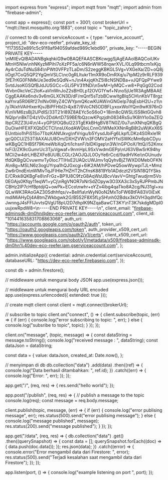 import express from "express";
import mqtt from "mqtt";
import admin from "firebase-admin";

const app = express();
const port = 3001;
const brokerUrl = "mqtt://test.mosquitto.org:1883";
const topic = "topic_zahro";

// connect to db
const serviceAccount = {
type: "service_account",
project_id: "dev-eco-reefer",
private_key_id: "f173552e891c5c91f8af94059afded989c1ebd90",
private_key:
"-----BEGIN PRIVATE KEY-----\nMIIEvQIBADANBgkqhkiG9w0BAQEFAASCBKcwggSjAgEAAoIBAQCoiUKvMtnH5NIw\nhNKyzMPihI7oXzPF5a/c6N6nWW58rqwrXVL/0Lq99tbcm1xKjqAy4rCduTdNuS84\nPWt0VFPzTLaDm/S2zeggKBKGL5Vg+VXGeXa/ZD+oQ8jiiOgt7CoQ5QP2YgQmVSLC\nc0gRLltukr11mXR9oDmRXq/u7tpM2z9rRLF9393fE7rKG0FNMkUe3ed9eSQdN+nJ\n4AxjqKhZ5l8cNSNDBa+vJQFQpPYwe95vtdJsoKGSQfBJdJUSGCc+GLi5PV31fNDi\n5wM+IyMQC+w8+PqGg02CodWvbn0kcVeC2IoK+aVlnWnJoZ2sBH0Lp12OVG1Ywf+N\no5jUe1R3AgMBAAECggEAAKe6ndv3v6mGLXCN3D/dF/mQnf5sTzbBCwwItgBIq5CH\nKbVT8rgzkaYnra5R06Rf27nlNv0WyZ4CWYpmQKcwKUAWinGNGeIp7dqEsbH2U+z1\n/y7AlxhVAiHlxerKjvJBiPFHbI2r4jx87/6VoCN5ODBFLyxoxWoIYQm9wK976nDK\nIVM6zsBj2lJPdIS/33T21rl89Z8AEYc5oS6oO+18im8cQWSLlSS8ktGQvh8NQlpr\nBkTD4zV0v2DdArtD7S9BEfbQzcwKPqzjdh0834RsSu1K8hYIo0aZEQIbpCRZZ3U4\n/4+yGPSfOQ8uI223TgEKkBHgBV8TN0Z/0u7unXNhqQKBgQDuOiwHFEXFXQbDCTCI\nsUXodAWQloLCnnO/WMeXXNnRgB8t2uWjKxX6SEUntbio1hPiS1So7TbzKANfJkvg\nfVrigu/b5YysdJbiFg6LkpfLDKz4S0Rxle1RgcQ0CU/Z53T8AXAlJU8Om/DXHZVW\n3FOMV2aHYfxiSWKcMm6pbCDyuwKBgQC1HBSf79KmeWbXqQrti1chsnF/blDKIgep\n3W/nGPOoX/1ttQ//52KmxtxFi3/ZK9cGumrUc3TjuVgwaf+9nmHpL9SxVwdmGEPp\nU63VBwSrK94hyMCli2w4drLHBZXFe8UU8LCGLr2AOJQJL0OyYe6rCcd/9adHVKei\nOUnudvtfdQKBgQCvuwmvTy0Ioc7TIHxE2UAQcUWJmv1qQyhvBjZ1WXD0MebOFKNA\n8g+MSLN6z3ogUYrpa1hQJGxcgi+6iK2AM/hPDveQ5owWywpiTJL+Mmz2w6r0ndEn\nWMlvTqJFIHle7HZHT2hCfnsK8819Yb1ADdczt2VSiN18Q1YSksE/CRxk8QKBgFe8\nFrGz+BP1U8C9fzG8AqWsUBcvVavV+GhtgTwudjrm5Vo0EGAjs0Kfqy11eqW1+yCj\nRgVNOR7oNrSdZOpyw3O3XA3c3xSyRJPPmbJNCBHz2lP7cHfBptdjiQ+owPk+ECco\nwhr+oYZv4ibg4qaTko8A2cg/NJ31gI+xuQLwWK3RAoGAZ30Sdhhfqs/v+BeIIfia\nWyN0oN2MxToFW6BtFA83V0iExKmdiMiAHyDj4A8tmZWkbgwk2G/B5S2F8X5fLySH\nh02Bdsx3kOVH3qdhfQcJwnngJ4sFFIJvvtsQVgU18pU2D7dhplK9NZqaBawCT3KY\nT3K7skdgMDpI0uujxwRpdW8=\n-----END PRIVATE KEY-----\n",
client_email: "firebase-adminsdk-dm0hn@dev-eco-reefer.iam.gserviceaccount.com",
client_id: "101441635831708863068",
auth_uri: "https://accounts.google.com/o/oauth2/auth",
token_uri: "https://oauth2.googleapis.com/token",
auth_provider_x509_cert_url: "https://www.googleapis.com/oauth2/v1/certs",
client_x509_cert_url: "https://www.googleapis.com/robot/v1/metadata/x509/firebase-adminsdk-dm0hn%40dev-eco-reefer.iam.gserviceaccount.com",
};

admin.initializeApp({
credential: admin.credential.cert(serviceAccount),
databaseURL: "https://dev-eco-reefer.firebaseio.com",
});

const db = admin.firestore();

// middleware untuk mengurai body JSON
app.use(express.json());

// middleware untuk mengurai body URL encoded
app.use(express.urlencoded({ extended: true }));

// create mqtt client
const client = mqtt.connect(brokerUrl);

// subscribe to topic
client.on("connect", () => {
client.subscribe(topic, (err) => {
if (err) {
console.log("error subscribing to topic: ", err);
} else {
console.log("subsribe to topic", topic);
}
});
});

client.on("message", (topic, message) => {
const dataString = message.toString();
console.log("received message : ", dataString);
const dataJson = dataString;

const data = {
value: dataJson,
created_at: Date.now(),
};

// menyimpan di db
db.collection("data")
.add(data)
.then((ref) => {
console.log("Data berhasil ditambahkan: ", ref.id);
})
.catch((err) => {
console.log("Error: ", err);
});
});

app.get("/", (req, res) => {
res.send("hello world");
});

app.post("/publish", (req, res) => {
// publish a message to the topic
console.log(req);
const message = req.body.message;

client.publish(topic, message, (err) => {
if (err) {
console.log("error publising message", err);
res.status(500).send("error publising message");
} else {
console.log("message published", message);
res.status(200).send("message published");
}
});
});

app.get("/data", (req, res) => {
db.collection("data")
.get()
.then((querySnapshot) => {
const data = [];
querySnapshot.forEach((doc) => {
data.push(doc.data());
});
res.json(data);
})
.catch((error) => {
console.error("Error mengambil data dari Firestore: ", error);
res.status(500).send("Terjadi kesalahan saat mengambil data dari Firestore");
});
});

app.listen(port, () => {
console.log("example listening on port ", port);
});
